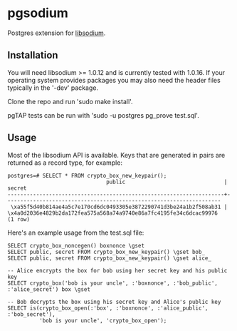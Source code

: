 # pgsodium

Postgres extension for [libsodium](https://download.libsodium.org/doc/).

## Installation

You will need libsodium >= 1.0.12 and is currently tested with 1.0.16.
If your operating system provides packages you may also need the
header files typically in the '-dev' package. 

Clone the repo and run 'sudo make install'.

pgTAP tests can be run with 'sudo -u postgres pg_prove test.sql'.


## Usage

Most of the libsodium API is available.  Keys that are generated in
pairs are returned as a record type, for example:

```
postgres=# SELECT * FROM crypto_box_new_keypair();
                               public                               |                               secret
--------------------------------------------------------------------+--------------------------------------------------------------------
 \xa55f5d40b814ae4a5c7e170cd6dc0493305e3872290741d3be24a1b2f508ab31 | \x4a0d2036e4829b2da172fea575a568a74a9740e86a7fc4195fe34c6dcac99976
(1 row)
```

Here's an example usage from the test.sql file:

```
SELECT crypto_box_noncegen() boxnonce \gset
SELECT public, secret FROM crypto_box_new_keypair() \gset bob_
SELECT public, secret FROM crypto_box_new_keypair() \gset alice_

-- Alice encrypts the box for bob using her secret key and his public key
SELECT crypto_box('bob is your uncle', :'boxnonce', :'bob_public', :'alice_secret') box \gset

-- Bob decrypts the box using his secret key and Alice's public key
SELECT is(crypto_box_open(:'box', :'boxnonce', :'alice_public', :'bob_secret'),
          'bob is your uncle', 'crypto_box_open');
```
